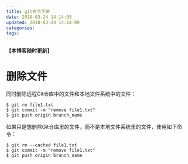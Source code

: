 ```yaml
---
title: git命令手册
date: 2018-03-24 14:14:09
updated: 2018-03-24 14:14:09
categories:
tags:
---
```


**【本博客随时更新】**

# 删除文件
同时删除远程Git仓库中的文件和本地文件系统中的文件：
```shell
$ git rm file1.txt
$ git commit -m "remove file1.txt"
$ git push origin branch_name 
```

如果只是想删除Git仓库里的文件，而不是本地文件系统里的文件，使用如下命令：
```shell
$ git rm --cached file1.txt
$ git commit -m "remove file1.txt"
$ git push origin branch_name 
```
